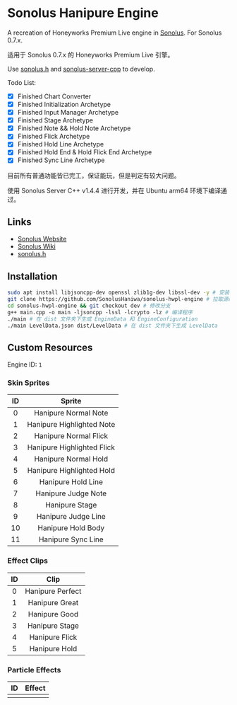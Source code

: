# Sonolus Hanipure Engine

A recreation of Honeyworks Premium Live engine in [Sonolus](https://sonolus.com). For Sonolus 0.7.x.

适用于 Sonolus 0.7.x 的 Honeyworks Premium Live 引擎。

Use [sonolus.h](https://github.com/SonolusHaniwa/sonolus.h) and [sonolus-server-cpp](https://github.com/SonolusHaniwa/sonolus-server-cpp) to develop.

Todo List:

- [x] Finished Chart Converter
- [x] Finished Initialization Archetype
- [x] Finished Input Manager Archetype
- [x] Finished Stage Archetype
- [x] Finished Note && Hold Note Archetype
- [x] Finished Flick Archetype
- [x] Finished Hold Line Archetype
- [x] Finished Hold End & Hold Flick End Archetype
- [x] Finished Sync Line Archetype

目前所有普通功能皆已完工，保证能玩，但是判定有较大问题。

使用 Sonolus Server C++ v1.4.4 进行开发，并在 Ubuntu arm64 环境下编译通过。

## Links

- [Sonolus Website](https://sonolus.com) 
- [Sonolus Wiki](https://github.com/NonSpicyBurrito/sonolus-wiki)
- [sonolus.h](https://github.com/SonolusHaniwa/sonolus.h)

## Installation

```bash
sudo apt install libjsoncpp-dev openssl zlib1g-dev libssl-dev -y # 安装环境依赖
git clone https://github.com/SonolusHaniwa/sonolus-hwpl-engine # 拉取源码
cd sonolus-hwpl-engine && git checkout dev # 修改分支
g++ main.cpp -o main -ljsoncpp -lssl -lcrypto -lz # 编译程序
./main # 在 dist 文件夹下生成 EngineData 和 EngineConfiguration
./main LevelData.json dist/LevelData # 在 dist 文件夹下生成 LevelData
```

## Custom Resources

Engine ID: `1`

### Skin Sprites

|ID|Sprite| 
|:-:|:-:|
|0|Hanipure Normal Note|
|1|Hanipure Highlighted Note|
|2|Hanipure Normal Flick|
|3|Hanipure Highlighted Flick|
|4|Hanipure Normal Hold|
|5|Hanipure Highlighted Hold|
|6|Hanipure Hold Line|
|7|Hanipure Judge Note|
|8|Hanipure Stage|
|9|Hanipure Judge Line|
|10|Hanipure Hold Body|
|11|Hanipure Sync Line|

### Effect Clips

|ID|Clip|
|:-:|:-:|
|0|Hanipure Perfect|
|1|Hanipure Great|
|2|Hanipure Good|
|3|Hanipure Stage|
|4|Hanipure Flick|
|5|Hanipure Hold|

### Particle Effects

|ID|Effect|
|:-:|:-:|
|||
